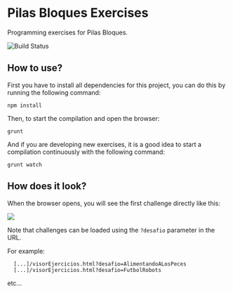 # Pilas Bloques Exercises

Programming exercises for Pilas Bloques.

![Build Status](https://travis-ci.org/Program-AR/Pilas-Bloques-Exercises.svg?branch=master)



## How to use?

First you have to install all dependencies for this project, you can do
this by running the following command:

```
npm install
```

Then, to start the compilation and open the browser:

```
grunt
```

And if you are developing new exercises, it is a good idea to start a
compilation continuously with the following command:

```
grunt watch
```

## How does it look?

When the browser opens, you will see the first challenge directly like this:

![](imagenes/preview.jpg)


Note that challenges can be loaded using the ``?desafio`` parameter in the URL.

For example:


```
  [...]/visorEjercicios.html?desafio=AlimentandoALosPeces
  [...]/visorEjercicios.html?desafio=FutbolRobots
```

etc...
